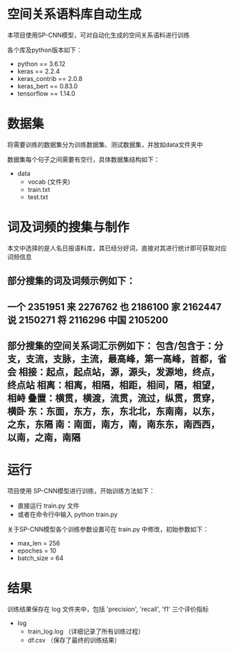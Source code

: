 # 空间关系语料库自动生成

本项目使用SP-CNN模型，可对自动化生成的空间关系语料进行训练

各个库及python版本如下：

- python == 3.6.12
- keras == 2.2.4
- keras_contrib == 2.0.8
- keras_bert == 0.83.0
- tensorflow == 1.14.0


# 数据集

将需要训练的数据集分为训练数据集、测试数据集，并放如data文件夹中

数据集每个句子之间需要有空行，具体数据集结构如下：

- data
  - vocab (文件夹)
  - train.txt
  - test.txt

# 词及词频的搜集与制作

本文中选择的是人名日报语料库，其已经分好词，直接对其进行统计即可获取对应词频信息

部分搜集的词及词频示例如下：
-----------------
一个	2351951
来	2276762
也	2186100
家	2162447
说	2150271
将	2116296
中国	2105200
----------------

部分搜集的空间关系词汇示例如下：
包含/包含于：分支，支流，支脉，主流，最高峰，第一高峰，首都，省会
相接：起点，起点站，源，源头，发源地，终点，终点站
相离：相离，相隔，相距，相间，隔，相望，相峙
叠置：横贯，横渡，流贯，流过，纵贯，贯穿，横卧
东：东面，东方，东，东北北，东南南，以东，之东，东隔
南：南面，南方，南，南东东，南西西，以南，之南，南隔
----------------

# 运行

项目使用 SP-CNN模型进行训练，开始训练方法如下：

- 直接运行 train.py 文件
- 或者在命令行中输入 python train.py

关于SP-CNN模型各个训练参数设置可在 train.py 中修改，初始参数如下：

- max_len = 256
- epoches = 10
- batch_size = 64

# 结果

训练结果保存在 log 文件夹中，包括 'precision', 'recall', 'f1' 三个评价指标

- log
  - train_log.log （详细记录了所有训练过程）
  - df.csv （保存了最终的训练结果）

